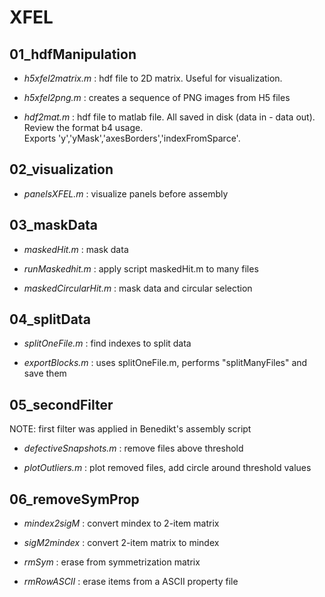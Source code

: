 # XFEL


**01_hdfManipulation**
-----------------------

* *h5xfel2matrix.m* : hdf file to 2D matrix. Useful for visualization.

* *h5xfel2png.m*  : creates a sequence of PNG images from H5 files

* *hdf2mat.m* : hdf file to matlab file.  All saved in disk (data in - data out).  Review the format b4 usage.             
            Exports 'y','yMask','axesBorders','indexFromSparce'.





**02_visualization**
-----------------------
* *panelsXFEL.m* : visualize panels before assembly





**03_maskData**
-----------------------
* *maskedHit.m* : mask data

* *runMaskedhit.m* : apply script maskedHit.m to many files

* *maskedCircularHit.m* : mask data and circular selection






**04_splitData**
-----------------------
* *splitOneFile.m* : find indexes to split data

* *exportBlocks.m* : uses splitOneFile.m, performs "splitManyFiles" and save them



**05_secondFilter**
-----------------------
NOTE: first filter was applied in Benedikt's assembly script


* *defectiveSnapshots.m* : remove files above threshold

* *plotOutliers.m* : plot removed files,  add circle around threshold values





**06_removeSymProp**
-----------------------
* *mindex2sigM* : convert mindex to 2-item matrix

* *sigM2mindex* : convert 2-item matrix to mindex

* *rmSym* : erase from symmetrization matrix

* *rmRowASCII* : erase items from a ASCII property file



